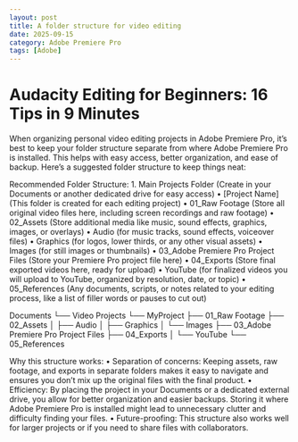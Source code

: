 ```yaml
---
layout: post
title: A folder structure for video editing
date: 2025-09-15
category: Adobe Premiere Pro
tags: [Adobe]
---
```


# Audacity Editing for Beginners: 16 Tips in 9 Minutes

When organizing personal video editing projects in Adobe Premiere Pro, it’s best to keep your folder structure separate from where Adobe Premiere Pro is installed. This helps with easy access, better organization, and ease of backup. Here’s a suggested folder structure to keep things neat:

Recommended Folder Structure:
	1.	Main Projects Folder (Create in your Documents or another dedicated drive for easy access)
	•	[Project Name] (This folder is created for each editing project)
	•	01_Raw Footage (Store all original video files here, including screen recordings and raw footage)
	•	02_Assets (Store additional media like music, sound effects, graphics, images, or overlays)
	•	Audio (for music tracks, sound effects, voiceover files)
	•	Graphics (for logos, lower thirds, or any other visual assets)
	•	Images (for still images or thumbnails)
	•	03_Adobe Premiere Pro Project Files (Store your Premiere Pro project file here)
	•	04_Exports (Store final exported videos here, ready for upload)
	•	YouTube (for finalized videos you will upload to YouTube, organized by resolution, date, or topic)
	•	05_References (Any documents, scripts, or notes related to your editing process, like a list of filler words or pauses to cut out)

Documents
└── Video Projects
    └── MyProject
        ├── 01_Raw Footage
        ├── 02_Assets
        │   ├── Audio
        │   ├── Graphics
        │   └── Images
        ├── 03_Adobe Premiere Pro Project Files
        ├── 04_Exports
        │   └── YouTube
        └── 05_References

Why this structure works:
	•	Separation of concerns: Keeping assets, raw footage, and exports in separate folders makes it easy to navigate and ensures you don’t mix up the original files with the final product.
	•	Efficiency: By placing the project in your Documents or a dedicated external drive, you allow for better organization and easier backups. Storing it where Adobe Premiere Pro is installed might lead to unnecessary clutter and difficulty finding your files.
	•	Future-proofing: This structure also works well for larger projects or if you need to share files with collaborators.
